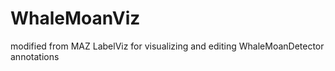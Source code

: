 # WhaleMoanViz
 modified from MAZ LabelViz for visualizing and editing WhaleMoanDetector annotations
